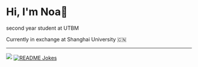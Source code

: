 # Hi, I'm Noa👋
second year student at UTBM

Currently in exchange at Shanghai University 🇨🇳 

<hr>
<img src="https://github-readme-stats.vercel.app/api/top-langs/?username=aonfu&theme=gruvbox&layout=compact"/> <a href="https://readme-jokes.vercel.app"><img align="center" src="https://readme-jokes.vercel.app/api" alt="README Jokes"></a>
<!--
**Aonfu/Aonfu** is a ✨ _special_ ✨ repository because its `README.md` (this file) appears on your GitHub profile.

Here are some ideas to get you started:

- 🔭 I’m currently working on ...
- 🌱 I’m currently learning ...
- 👯 I’m looking to collaborate on ...
- 🤔 I’m looking for help with ...
- 💬 Ask me about ...
- 📫 How to reach me: ...
- 😄 Pronouns: ...
- ⚡ Fun fact: ...
-->
